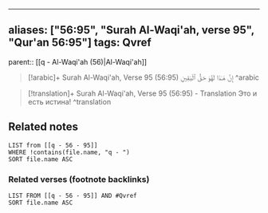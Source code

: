 
---
aliases: ["56:95", "Surah Al-Waqi'ah, verse 95", "Qur'an 56:95"]
tags: Qvref
---

parent:: [[q - Al-Waqi'ah (56)|Al-Waqi'ah]]

> [!arabic]+ Surah Al-Waqi'ah, Verse 95 (56:95)
> <span class="quran-arabic">إِنَّ هَـٰذَا لَهُوَ حَقُّ ٱلْيَقِينِ</span>
^arabic

> [!translation]+ Surah Al-Waqi'ah, Verse 95 (56:95) - Translation
> Это и есть истина!
^translation



## Related notes
```dataview
LIST from [[q - 56 - 95]]
WHERE !contains(file.name, "q - ")
SORT file.name ASC
```

### Related verses (footnote backlinks)
```dataview
LIST FROM [[q - 56 - 95]] AND #Qvref
SORT file.name ASC
```

